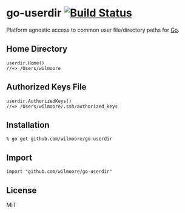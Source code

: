 # go-userdir [![Build Status](https://travis-ci.org/wilmoore/go-userdir.png?branch=master)](https://travis-ci.org/wilmoore/go-userdir)

  Platform agnostic access to common user file/directory paths for [Go].

## Home Directory

    userdir.Home()
    //=> /Users/wilmoore

## Authorized Keys File

    userdir.AuthorizedKeys()
    //=> /Users/wilmoore/.ssh/authorized_keys

## Installation

    % go get github.com/wilmoore/go-userdir

## Import

    import "github.com/wilmoore/go-userdir"

## License

  MIT

[Go]:  http://golang.org/

